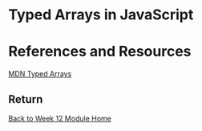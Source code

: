 # Typed Arrays in JavaScript

<YouTube
    title="Typed Array Intro"
    url="https://www.youtube.com/embed/UYkJaW3pmj0"
/>

# References and Resources

[MDN Typed Arrays](https://developer.mozilla.org/en-US/docs/Web/JavaScript/Typed_arrays)

## Return

[Back to Week 12 Module Home](./README.md)
